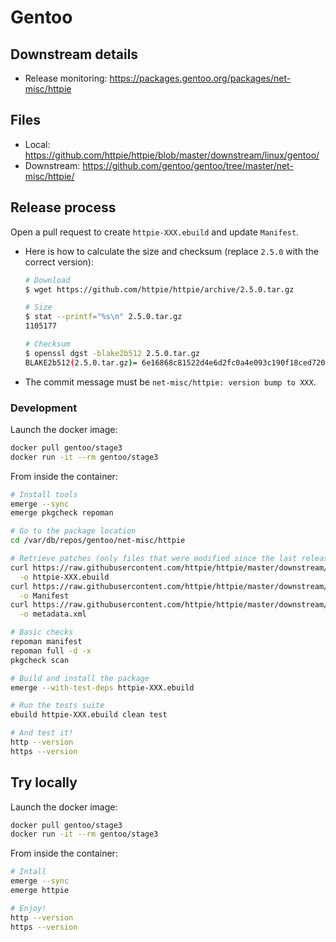 # Gentoo

## Downstream details

- Release monitoring: <https://packages.gentoo.org/packages/net-misc/httpie>

## Files

- Local: <https://github.com/httpie/httpie/blob/master/downstream/linux/gentoo/>
- Downstream: <https://github.com/gentoo/gentoo/tree/master/net-misc/httpie/>

## Release process

Open a pull request to create `httpie-XXX.ebuild` and update `Manifest`.

- Here is how to calculate the size and checksum (replace `2.5.0` with the correct version):

  ```bash
  # Download
  $ wget https://github.com/httpie/httpie/archive/2.5.0.tar.gz

  # Size
  $ stat --printf="%s\n" 2.5.0.tar.gz
  1105177

  # Checksum
  $ openssl dgst -blake2b512 2.5.0.tar.gz
  BLAKE2b512(2.5.0.tar.gz)= 6e16868c81522d4e6d2fc0a4e093c190f18ced720b35217930865ae3f8e168193cc33dfecc13c5d310f52647d6e79d17b247f56e56e8586d633a2d9502be66a7
  ```

- The commit message must be `net-misc/httpie: version bump to XXX`.

### Development

Launch the docker image:

```bash
docker pull gentoo/stage3
docker run -it --rm gentoo/stage3
```

From inside the container:

```bash
# Install tools
emerge --sync
emerge pkgcheck repoman

# Go to the package location
cd /var/db/repos/gentoo/net-misc/httpie

# Retrieve patches (only files that were modified since the last release)
curl https://raw.githubusercontent.com/httpie/httpie/master/downstream/linux/gentoo/httpie-XXX.ebuild \
  -o httpie-XXX.ebuild
curl https://raw.githubusercontent.com/httpie/httpie/master/downstream/linux/gentoo/Manifest \
  -o Manifest
curl https://raw.githubusercontent.com/httpie/httpie/master/downstream/linux/gentoo/metadata.xml \
  -o metadata.xml

# Basic checks
repoman manifest
repoman full -d -x
pkgcheck scan

# Build and install the package
emerge --with-test-deps httpie-XXX.ebuild

# Run the tests suite
ebuild httpie-XXX.ebuild clean test

# And test it!
http --version
https --version
```

## Try locally

Launch the docker image:

```bash
docker pull gentoo/stage3
docker run -it --rm gentoo/stage3
```

From inside the container:

```bash
# Intall
emerge --sync
emerge httpie

# Enjoy!
http --version
https --version
```
